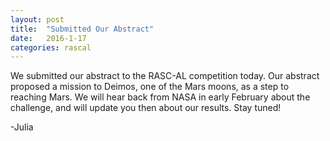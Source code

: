 ```yaml
---
layout: post
title:  "Submitted Our Abstract"
date:   2016-1-17
categories: rascal
---
```

We submitted our abstract to the RASC-AL competition today. Our abstract proposed a mission to Deimos, one of the Mars moons, as a step to reaching Mars. We will hear back from NASA in early February about the challenge, and will update you then about our results. Stay tuned!

-Julia